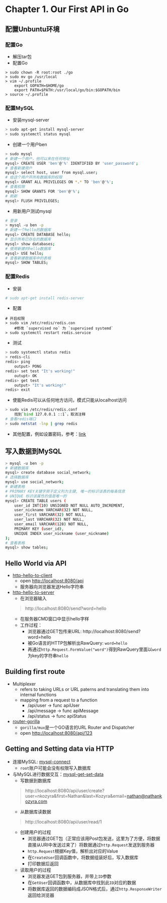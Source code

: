 # Chapter 1. Our First API in Go
## 配置Unbuntu环境
### 配置Go
* 解压tar包
* 配置Go
```
> sudo chown -R root:root ./go
> sudo mv go /usr/local
> vim ~/.profile
    export GOPATH=$HOME/go
    export PATH=$PATH:/usr/local/go/bin:$GOPATH/bin
> source ~/.profile
```
### 配置MySQL
* 安装mysql-server
```sh
> sudo apt-get install mysql-server
> sudo systemctl status mysql
```
* 创建一个用户ben
```sh
> sudo mysql
# 新建一个用户，他可以来在任何地址
mysql> CREATE USER 'ben'@'%' IDENTIFIED BY 'user_password';
# 查看新建用户
mysql> select host, user from mysql.user;
# 给这个用户开所有数据库的权限
mysql> GRANT ALL PRIVILEGES ON *.* TO 'ben'@'%';
# 查看权限
mysql> SHOW GRANTS FOR 'ben'@'%';
# 刷新
mysql> FLUSH PRIVILEGES;
```
* 用新用户测试mysql
```sh
# 登录
> mysql -u ben -p
# 新建一个hello的数据库
mysql> CREATE DATABASE hello;
# 显示所有已存在的数据库
mysql> show databases;
# 使用新建的hello数据库
mysql> USE hello;
# 查看新建数据库中的表格
mysql> SHOW TABLES;
```
### 配置Redis
* 安装
```sh
# sudo apt-get install redis-server
```
* 配置
```
# 开启权限
> sudo vim /etc/redis/redis.con
    #修改 `supervised no` 为 `supervised systemd`
> sudo systemctl restart redis.service
```
* 测试
```sh
> sudo systemctl status redis
> redis-cli
redis> ping
    output> PONG
redis> set test "It's working!"
    outupt> OK
redis> get test
    output> "It's working!"
redis> exit
```
* 使能Redis可以从任何地方访问，模式只能从localhost访问
```sh
> sudo vim /etc/redis/redis.conf
    找到`bind 127.0.0.1 ::1`，取消注释
# 查看redis端口
> sudo netstat -lnp | grep redis
```
* 其他配置，例如设置密码，参考：[link](https:#www.digitalocean.com/community/tutorials/how-to-install-and-secure-redis-on-ubuntu-18-04)

## 写入数据到MySQL
```sh
> mysql -u ben -p
# 新建数据库
mysql> create database social_network;
# 选择数据库
mysql> use social_network;
# 新建表格
# PRIMARY KEY关键字用于定义列为主键, 唯一的标识该表的每条信息
# UNIQUE 标识该属性的值是唯一的
mysql> CREATE TABLE users (
    user_id INT(10) UNSIGNED NOT NULL AUTO_INCREMENT,
    user_nickname VARCHAR(32) NOT NULL,
    user_first VARCHAR(32) NOT NULL,
    user_last VARCHAR(32) NOT NULL,
    user_email VARCHAR(128) NOT NULL,
    PRIMARY KEY (user_id),
    UNIQUE INDEX user_nickname (user_nickname)
);
# 查看表格
mysql> show tables;
```

## Hello World via API
* [http-hello-to-client](./code/hello/hello.go)
    - open [http://localhost:8080/api](http://localhost:8080/api)
    - 服务器向浏览器发送Hello字符串
* [http-hello-to-server](./code/hello/hello-to-server.go)
    - 在浏览器输入<br>
    > http://localhost:8080/send?word=hello
    - 在服务器CMD窗口中显示hello字样
    - 工作过程：<br>
        - 浏览器通过GET包传来URL: http://localhost:8080/send?word=hello
        - 被Go语言的HTTP包解析出RawQuery: `word=hello`
        - 再通过`http.Request.FormValue("word")`得到RawQuery里面以`word`为key的字符串`hello`

## Building first route
* Multiplexer
    - refers to taking URLs or URL paterns and translating them into internal functions
    - mapping from a request to a function
        - /api/user -> func apiUser
        - /api/message -> func apiMessage
        - /api/status -> func apiStatus
* [router-gorilla](./code/router-gorilla/hello.go)
    - `gorilla/mux`是一个GO语言的URL Router and Dispatcher
    - open [http://localhost:8080/api/123](http://localhost:8080/api/123)

## Getting and Setting data via HTTP
* 连接MySQL: [mysql-connect](./code/mysql/connect.go)
    - `root`账户可能会没有权限写入数据库
* 与MySQL进行数据交互：[mysql-get-set-data](./code/mysql/get-set-data.go)
    - 写数据到数据库<br>
    > http://localhost:8080/api/user/create?user=nkozyra&first=Nathan&last=Kozyra&email=nathan@nathankozyra.com
    - 从数据库读数据<br>
    > http://localhost:8080/api/user/read/1
    - 创建用户的过程<br>
        - 浏览器通过GET包（正常应该用Post包发送，这里为了方便，将数据直接从URI中发送过来了）将数据通过`http.Request`发送到服务器
        - `http.Request`根据Key值，解析出对应的Value
        - 在`CreateUser`回调函数中，将数据组装好后，写入数据库
        - 打印数据后返回
    - 读取用户的过程<br>
        - 浏览器发送GET包到服务器，并带上`ID`参数
        - 在`GetUser`回调函数中，从数据库中找到此`ID`对应的数据
        - 将数据库返回的数据编码成JSON格式后，通过`http.ResponseWriter`返回给浏览器

